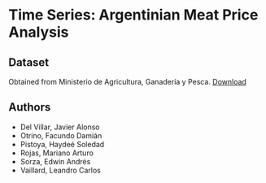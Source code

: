 # Time Series: Argentinian Meat Price Analysis

## Dataset
Obtained from Ministerio de Agricultura, Ganadería y Pesca. [Download](https://datos.agroindustria.gob.ar/dataset/indicadores-mensuales-sector-bovino/archivo/7afe10d1-e9bc-4383-9e3c-c8066bc21f65)

## Authors
- Del Villar, Javier Alonso
- Otrino, Facundo Damián
- Pistoya, Haydeé Soledad
- Rojas, Mariano Arturo
- Sorza, Edwin Andrés
- Vaillard, Leandro Carlos
